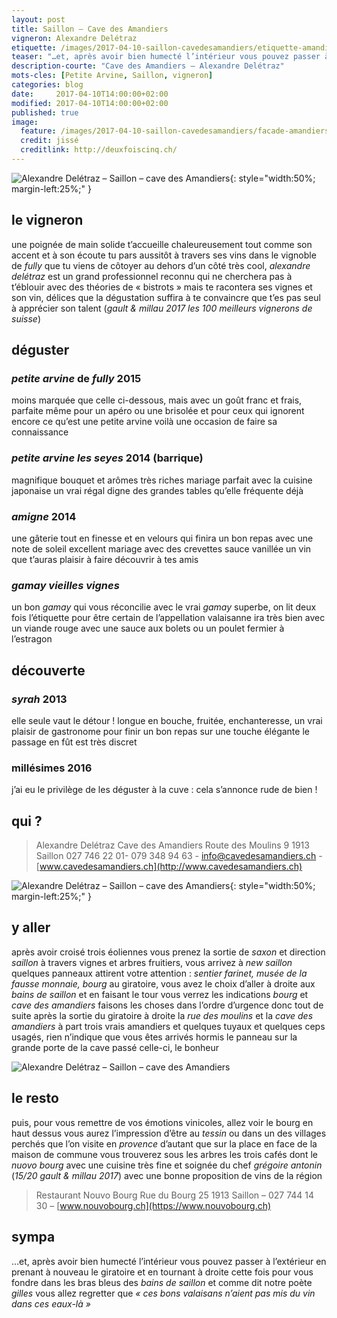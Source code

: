 ```yaml
---
layout: post
title: Saillon — Cave des Amandiers
vigneron: Alexandre Delétraz
etiquette: /images/2017-04-10-saillon-cavedesamandiers/etiquette-amandiers-2.jpg
teaser: "…et, après avoir bien humecté l’intérieur vous pouvez passer à l’extérieur en prenant à nouveau le giratoire et en tournant à droite cette fois pour vous fondre dans les bras bleus des bains de saillon et comme dit notre poète *gilles*..."
description-courte: "Cave des Amandiers — Alexandre Delétraz"
mots-cles: [Petite Arvine, Saillon, vigneron]
categories: blog
date:     2017-04-10T14:00:00+02:00
modified: 2017-04-10T14:00:00+02:00
published: true
image:
  feature: /images/2017-04-10-saillon-cavedesamandiers/facade-amandiers-1-1900x800.jpg
  credit: jissé
  creditlink: http://deuxfoiscinq.ch/
---
```



![Alexandre Delétraz – Saillon – cave des Amandiers][i1]{: style="width:50%; margin-left:25%;" }

[i1]: ../../images/2017-04-10-saillon-cavedesamandiers/alexandredeletraz-2-400x599.jpg


## le vigneron

une poignée de main solide t’accueille chaleureusement tout comme son accent et à son écoute tu pars aussitôt à travers ses vins dans le vignoble de *fully* que tu viens de côtoyer
au dehors d’un côté très cool, *alexandre delétraz* est un grand professionnel reconnu qui ne cherchera pas à t’éblouir avec des théories de « bistrots » mais te racontera ses vignes et son vin, délices que la dégustation suffira à te convaincre que t’es pas seul à apprécier son talent (*gault & millau 2017 les 100 meilleurs vignerons de suisse*)

## déguster

### *petite arvine* de *fully* 2015
moins marquée que celle ci-dessous, mais avec un goût franc et frais, parfaite même pour un apéro ou une brisolée
et pour ceux qui ignorent encore ce qu’est une petite arvine voilà une occasion de faire sa connaissance

### *petite arvine les seyes* 2014 (barrique)
magnifique bouquet et arômes très riches
mariage parfait avec la cuisine japonaise
un vrai régal digne des grandes tables qu’elle fréquente déjà

### *amigne* 2014
une gâterie tout en finesse et en velours qui finira un bon repas avec une note de soleil excellent mariage avec des crevettes sauce vanillée
un vin que t’auras plaisir à faire découvrir à tes amis

### *gamay vieilles vignes*
un bon *gamay* qui vous réconcilie avec le vrai *gamay*
superbe, on lit deux fois l’étiquette pour être certain de l’appellation valaisanne
ira très bien avec un viande rouge avec une sauce aux bolets ou un poulet fermier à l’estragon

## découverte

### *syrah* 2013
elle seule vaut le détour !
longue en bouche, fruitée, enchanteresse, un vrai plaisir de gastronome
pour finir un bon repas sur une touche élégante
le passage en fût est très discret

### millésimes 2016
j’ai eu le privilège de les déguster à la cuve : cela s’annonce rude de bien !

## qui ?

> Alexandre Delétraz
> Cave des Amandiers
> Route des Moulins 9
> 1913 Saillon
> 027 746 22 01- 079 348 94 63 - [info@cavedesamandiers.ch](mailto:info@cavedesamandiers.ch) - [www.cavedesamandiers.ch](http://www.cavedesamandiers.ch)


![Alexandre Delétraz – Saillon – cave des Amandiers][i2]{: style="width:50%; margin-left:25%;" }

[i2]: ../../images/2017-04-10-saillon-cavedesamandiers/alexandredeletraz-1-400x600.jpg


## y aller

après avoir croisé trois éoliennes vous prenez la sortie de *saxon* et direction *saillon*
à travers vignes et arbres fruitiers, vous arrivez à *new saillon*
quelques panneaux attirent votre attention : *sentier farinet, musée de la fausse monnaie, bourg*
au giratoire, vous avez le choix d’aller à droite aux *bains de saillon* et en faisant le tour vous verrez les indications *bourg* et *cave des amandiers*
faisons les choses dans l’ordre d’urgence donc tout de suite après la sortie du giratoire à droite la *rue des moulins* et la *cave des amandiers*
à part trois vrais amandiers et quelques tuyaux et quelques ceps usagés, rien n’indique que vous êtes arrivés hormis le panneau sur la grande porte de la cave
passé celle-ci, le bonheur

![Alexandre Delétraz – Saillon – cave des Amandiers][i3]

[i3]: ../../images/2017-04-10-saillon-cavedesamandiers/saillon-1-1000x750.jpg


## le resto

puis, pour vous remettre de vos émotions vinicoles, allez voir le bourg en haut dessus
vous aurez l’impression d’être au *tessin* ou dans un des villages perchés que l’on visite en *provence* d’autant que sur la place en face de la maison de commune vous trouverez sous les arbres les trois cafés dont le *nuovo bourg* avec une cuisine très fine et soignée du chef *grégoire antonin* (*15/20 gault & millau 2017*) avec une bonne proposition de vins de la région

> Restaurant Nouvo Bourg
> Rue du Bourg 25
> 1913 Saillon – 027 744 14 30 – [www.nouvobourg.ch](https://www.nouvobourg.ch)

## sympa

…et, après avoir bien humecté l’intérieur vous pouvez passer à l’extérieur en prenant à nouveau le giratoire et en tournant à droite cette fois pour vous fondre dans les bras bleus des *bains de saillon* et comme dit notre poète *gilles* vous allez regretter que *« ces bons valaisans n’aient pas mis du vin dans ces eaux-là »*
